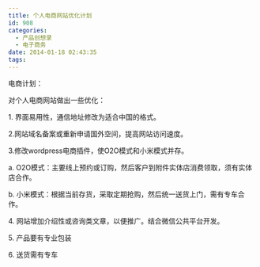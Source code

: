 ```yaml
---
title: 个人电商网站优化计划
id: 908
categories:
  - 产品创想录
  - 电子商务
date: 2014-01-18 02:43:35
tags:
---
```


电商计划：

对个人电商网站做出一些优化：

1\. 界面易用性，通信地址修改为适合中国的格式。

2.网站域名备案或重新申请国外空间，提高网站访问速度。

3.修改wordpress电商插件，使O2O模式和小米模式并存。

a. O2O模式：主要线上预约或订购，然后客户到附件实体店消费领取，须有实体店合作。

b. 小米模式：根据当前存货，采取定期抢购，然后统一送货上门，需有专车合作。

4\. 网站增加介绍性或咨询类文章，以便推广。结合微信公共平台开发。

5\. 产品要有专业包装

6\. 送货需有专车